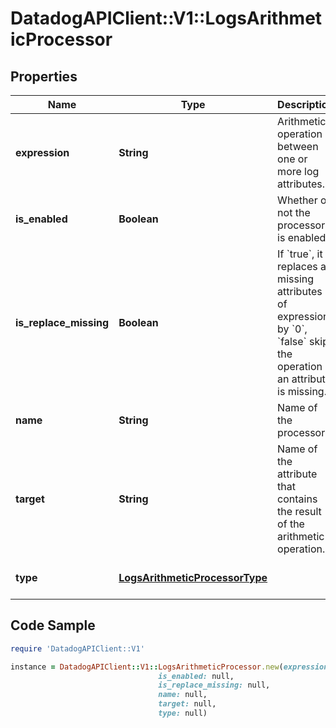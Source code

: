 # DatadogAPIClient::V1::LogsArithmeticProcessor

## Properties

Name | Type | Description | Notes
------------ | ------------- | ------------- | -------------
**expression** | **String** | Arithmetic operation between one or more log attributes. | 
**is_enabled** | **Boolean** | Whether or not the processor is enabled. | [optional] [default to false]
**is_replace_missing** | **Boolean** | If &#x60;true&#x60;, it replaces all missing attributes of expression by &#x60;0&#x60;, &#x60;false&#x60; skip the operation if an attribute is missing. | [optional] [default to false]
**name** | **String** | Name of the processor. | [optional] 
**target** | **String** | Name of the attribute that contains the result of the arithmetic operation. | 
**type** | [**LogsArithmeticProcessorType**](LogsArithmeticProcessorType.md) |  | [default to &#39;arithmetic-processor&#39;]

## Code Sample

```ruby
require 'DatadogAPIClient::V1'

instance = DatadogAPIClient::V1::LogsArithmeticProcessor.new(expression: null,
                                 is_enabled: null,
                                 is_replace_missing: null,
                                 name: null,
                                 target: null,
                                 type: null)
```



